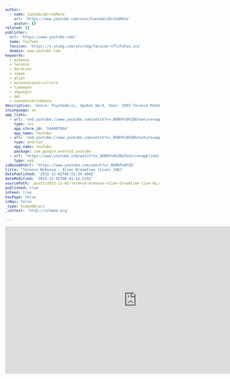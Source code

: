 ```yaml
---
author:
  - name: CannabisDrinkMate
    url: 'https://www.youtube.com/user/CannabisDrinkMate'
    avatar: {}
related: []
publisher:
  url: 'https://www.youtube.com/'
  name: YouTube
  favicon: 'https://s.ytimg.com/yts/img/favicon-vflz7uhzw.ico'
  domain: www.youtube.com
keywords:
  - mckenna
  - terence
  - duration
  - views
  - alien
  - mckennacountrculture
  - timewave
  - shpongle
  - dmt
  - cannabisdrinkmate
description: 'Genre: Psychedelic, Spoken Word. Year: 1993 Terence McKenna speaks at: 01:58 - 12:24 - about Archaic Revival 19:42 - 31:36 - about DMT Experience 44:40 - End - about Timewave Zero Original Tracklist: 00:00 - Archaic Revival 12:02 - Transient Generator 19:34 - Alien Love 26:44 - Speaking In Tongue 37:11 - Aerobatic 43:40 - Timewave Zero Art work made by Geoff Taylor.'
inLanguage: en
app_links:
  - url: 'vnd.youtube://www.youtube.com/watch?v=_86NhPx0hZQ&feature=applinks'
    type: ios
    app_store_id: '544007664'
    app_name: YouTube
  - url: 'vnd.youtube://www.youtube.com/watch?v=_86NhPx0hZQ&feature=applinks'
    type: android
    app_name: YouTube
    package: com.google.android.youtube
  - url: 'https://www.youtube.com/watch?v=_86NhPx0hZQ&feature=applinks'
    type: web
isBasedOnUrl: 'https://www.youtube.com/watch?v=_86NhPx0hZQ'
title: 'Terence McKenna - Alien Dreamtime (Live) [HQ]'
datePublished: '2015-12-02T06:51:34.484Z'
dateModified: '2015-12-02T06:41:16.519Z'
sourcePath: _posts/2015-12-02-terence-mckenna-alien-dreamtime-live-hq.md
published: true
inFeed: true
hasPage: false
inNav: false
_type: VideoObject
_context: 'http://schema.org'

---
```

<iframe src="https://cdn.embedly.com/widgets/media.html?src=https%3A%2F%2Fwww.youtube.com%2Fembed%2F_86NhPx0hZQ%3Ffeature%3Doembed&amp;url=https%3A%2F%2Fwww.youtube.com%2Fwatch%3Fv%3D_86NhPx0hZQ&amp;image=https%3A%2F%2Fi.ytimg.com%2Fvi%2F_86NhPx0hZQ%2Fhqdefault.jpg&amp;key=b7d04c9b404c499eba89ee7072e1c4f7&amp;type=text%2Fhtml&amp;schema=youtube" width="854" height="480" scrolling="no" frameborder="0" allowfullscreen="allowfullscreen" style=""></iframe>